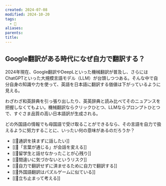 ```yaml
---
created: 2024-07-08
modified: 2024-10-20
tags:
  - 💭
aliases: 
parents: 
title: 
---
```

## Google翻訳がある時代になぜ自力で翻訳する？
2024年現在、Google翻訳やDeepLといった機械翻訳が普及し、さらにはChatGPTといった大規模言語モデル（LLM）が台頭しつつある。そんな中で自分自身の知識や力を使って、英語を日本語に翻訳する価値は下がっているように見える。

わざわざ和英辞典を引っ張り出したり、英英辞典と読み比べてそのニュアンスを把握しなくてもよい。機械翻訳ならクリックひとつ、LLMならプロンプトひとつで、すぐさま品質の高い日本語訳が生成される。

どの外国語の情報でも母国語で受け取ることができるなら、その言語を自力で扱えるように努力することに、いったい何の意味があるのだろうか？

- [[💭通訳を挟まずに話したい]]
- [[💭「言葉が通じる」が会話を変える]]
- [[💭留学生と話せなかったことが心残り]]
- [[💭間違いに気づかないというリスク]]
- [[💭自力で翻訳せずに済ませるために自力で翻訳する]]
- [[💭外国語翻訳はパズルゲームに似ている]]
- [[💭立ち止まって考える]]